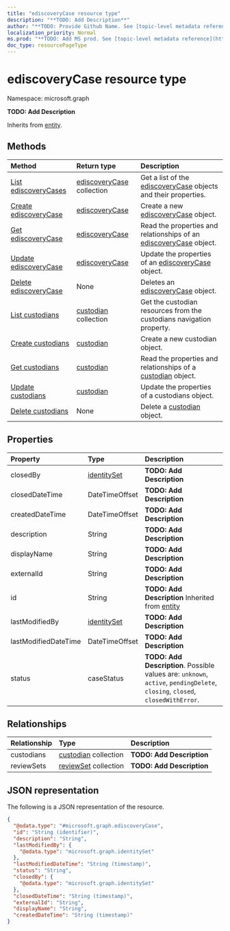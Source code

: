 ```yaml
---
title: "ediscoveryCase resource type"
description: "**TODO: Add Description**"
author: "**TODO: Provide Github Name. See [topic-level metadata reference](https://msgo.azurewebsites.net/add/document/guidelines/metadata.html#topic-level-metadata)**"
localization_priority: Normal
ms.prod: "**TODO: Add MS prod. See [topic-level metadata reference](https://msgo.azurewebsites.net/add/document/guidelines/metadata.html#topic-level-metadata)**"
doc_type: resourcePageType
---
```


# ediscoveryCase resource type

Namespace: microsoft.graph

**TODO: Add Description**


Inherits from [entity](../resources/entity.md).

## Methods
|Method|Return type|Description|
|:---|:---|:---|
|[List ediscoveryCases](../api/ediscoverycase-list.md)|[ediscoveryCase](../resources/ediscoverycase.md) collection|Get a list of the [ediscoveryCase](../resources/ediscoverycase.md) objects and their properties.|
|[Create ediscoveryCase](../api/ediscoverycase-create.md)|[ediscoveryCase](../resources/ediscoverycase.md)|Create a new [ediscoveryCase](../resources/ediscoverycase.md) object.|
|[Get ediscoveryCase](../api/ediscoverycase-get.md)|[ediscoveryCase](../resources/ediscoverycase.md)|Read the properties and relationships of an [ediscoveryCase](../resources/ediscoverycase.md) object.|
|[Update ediscoveryCase](../api/ediscoverycase-update.md)|[ediscoveryCase](../resources/ediscoverycase.md)|Update the properties of an [ediscoveryCase](../resources/ediscoverycase.md) object.|
|[Delete ediscoveryCase](../api/ediscoverycase-delete.md)|None|Deletes an [ediscoveryCase](../resources/ediscoverycase.md) object.|
|[List custodians](../api/ediscoverycase-list-custodians.md)|[custodian](../resources/custodian.md) collection|Get the custodian resources from the custodians navigation property.|
|[Create custodians](../api/ediscoverycase-post-custodians.md)|[custodian](../resources/custodian.md)|Create a new custodian object.|
|[Get custodians](../api/ediscoverycase-get-custodian.md)|[custodian](../resources/custodian.md)|Read the properties and relationships of a [custodian](../resources/custodian.md) object.|
|[Update custodians](../api/ediscoverycase-update-custodians.md)|[custodian](../resources/custodian.md)|Update the properties of a custodians object.|
|[Delete custodians](../api/ediscoverycase-delete-custodians.md)|None|Delete a [custodian](../resources/custodian.md) object.|

## Properties
|Property|Type|Description|
|:---|:---|:---|
|closedBy|[identitySet](../resources/identityset.md)|**TODO: Add Description**|
|closedDateTime|DateTimeOffset|**TODO: Add Description**|
|createdDateTime|DateTimeOffset|**TODO: Add Description**|
|description|String|**TODO: Add Description**|
|displayName|String|**TODO: Add Description**|
|externalId|String|**TODO: Add Description**|
|id|String|**TODO: Add Description** Inherited from [entity](../resources/entity.md)|
|lastModifiedBy|[identitySet](../resources/identityset.md)|**TODO: Add Description**|
|lastModifiedDateTime|DateTimeOffset|**TODO: Add Description**|
|status|caseStatus|**TODO: Add Description**. Possible values are: `unknown`, `active`, `pendingDelete`, `closing`, `closed`, `closedWithError`.|

## Relationships
|Relationship|Type|Description|
|:---|:---|:---|
|custodians|[custodian](../resources/custodian.md) collection|**TODO: Add Description**|
|reviewSets|[reviewSet](../resources/reviewset.md) collection|**TODO: Add Description**|

## JSON representation
The following is a JSON representation of the resource.
<!-- {
  "blockType": "resource",
  "keyProperty": "id",
  "@odata.type": "microsoft.graph.ediscoveryCase",
  "baseType": "microsoft.graph.entity",
  "openType": false
}
-->
``` json
{
  "@odata.type": "#microsoft.graph.ediscoveryCase",
  "id": "String (identifier)",
  "description": "String",
  "lastModifiedBy": {
    "@odata.type": "microsoft.graph.identitySet"
  },
  "lastModifiedDateTime": "String (timestamp)",
  "status": "String",
  "closedBy": {
    "@odata.type": "microsoft.graph.identitySet"
  },
  "closedDateTime": "String (timestamp)",
  "externalId": "String",
  "displayName": "String",
  "createdDateTime": "String (timestamp)"
}
```

